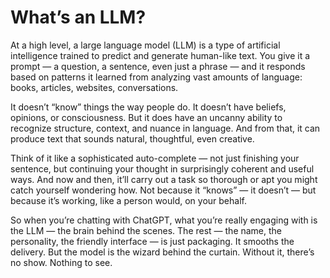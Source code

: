 # What’s an LLM?

At a high level, a large language model (LLM) is a type of artificial intelligence trained to predict and generate human-like text. You give it a prompt — a question, a sentence, even just a phrase — and it responds based on patterns it learned from analyzing vast amounts of language: books, articles, websites, conversations.

It doesn’t “know” things the way people do. It doesn’t have beliefs, opinions, or consciousness. But it does have an uncanny ability to recognize structure, context, and nuance in language. And from that, it can produce text that sounds natural, thoughtful, even creative.

Think of it like a sophisticated auto-complete — not just finishing your sentence, but continuing your thought in surprisingly coherent and useful ways. And now and then, it’ll carry out a task so thorough or apt you might catch yourself wondering how. Not because it “knows” — it doesn’t — but because it’s working, like a person would, on your behalf.

So when you’re chatting with ChatGPT, what you’re really engaging with is the LLM — the brain behind the scenes. The rest — the name, the personality, the friendly interface — is just packaging. It smooths the delivery. But the model is the wizard behind the curtain. Without it, there’s no show. Nothing to see.

